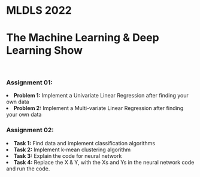 # MLDLS 2022<br>
<h1>The Machine Learning & Deep Learning Show</h1><br>
<h3>Assignment 01:</h3><li><b>Problem 1:</b> Implement a Univariate Linear Regression after finding your own data  
<li><b>Problem 2:</b> Implement a Multi-variate Linear Regression after finding your own data
<h3>Assignment 02:</h3>
<li><b>Task 1:</b> Find data and implement classification algorithms 
<li><b>Task 2:</b> Implement k-mean clustering algorithm
<li><b>Task 3:</b> Explain the code for neural network 
<li><b>Task 4:</b> Replace the X & Y, with the Xs and Ys in the neural network code and run the code.

